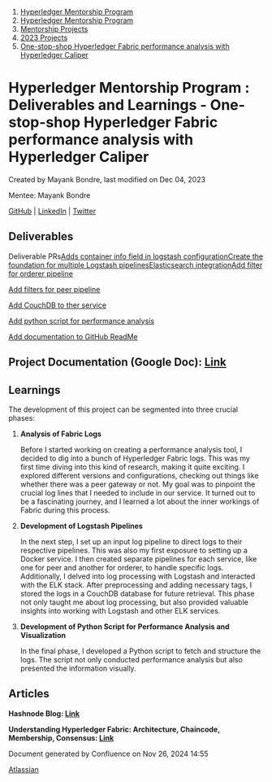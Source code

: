 1. [Hyperledger Mentorship Program](index.html)
2. [Hyperledger Mentorship Program](Hyperledger-Mentorship-Program_21954571.html)
3. [Mentorship Projects](Mentorship-Projects_21954604.html)
4. [2023 Projects](2023-Projects_21954865.html)
5. [One-stop-shop Hyperledger Fabric performance analysis with Hyperledger Caliper](One-stop-shop-Hyperledger-Fabric-performance-analysis-with-Hyperledger-Caliper_21959840.html)

# Hyperledger Mentorship Program : Deliverables and Learnings - One-stop-shop Hyperledger Fabric performance analysis with Hyperledger Caliper

Created by Mayank Bondre, last modified on Dec 04, 2023

Mentee: Mayank Bondre

[GitHub](https://github.com/mak2002) | [LinkedIn](https://www.linkedin.com/in/mayank-bondre-11a522223/) | [Twitter](https://twitter.com/MayankBondre)

## **Deliverables**

Deliverable PRs[Adds container info field in logstash configuration](https://github.com/mak2002/LFX-Hyperledger-Fabric-performance-analysis-with-Hyperledger-Caliper/pull/1)[Create the foundation for multiple Logstash pipelines](https://github.com/mak2002/LFX-Hyperledger-Fabric-performance-analysis-with-Hyperledger-Caliper/pull/2)[Elasticsearch integration](https://github.com/mak2002/LFX-Hyperledger-Fabric-performance-analysis-with-Hyperledger-Caliper/pull/4)[Add filter for orderer pipeline](https://github.com/mak2002/LFX-Hyperledger-Fabric-performance-analysis-with-Hyperledger-Caliper/pull/6)

[Add filters for peer pipeline](https://github.com/mak2002/LFX-Hyperledger-Fabric-performance-analysis-with-Hyperledger-Caliper/pull/7)

[Add CouchDB to ther service](https://github.com/mak2002/LFX-Hyperledger-Fabric-performance-analysis-with-Hyperledger-Caliper/pull/10)

[Add python script for performance analysis](https://github.com/mak2002/LFX-Hyperledger-Fabric-performance-analysis-with-Hyperledger-Caliper/pull/11)

[Add documentation to GitHub ReadMe](https://github.com/mak2002/LFX-Hyperledger-Fabric-performance-analysis-with-Hyperledger-Caliper/pull/9)

## **Project Documentation (Google Doc): [Link](https://docs.google.com/document/d/1cSDBYRtlwsz9nWP8a1eNXipqXQPfnYpdPr4UkrmhKTA/edit?usp=sharing)**

## **Learnings**

The development of this project can be segmented into three crucial phases:

1. **Analysis of Fabric Logs**
   
   Before I started working on creating a performance analysis tool, I decided to dig into a bunch of Hyperledger Fabric logs. This was my first time diving into this kind of research, making it quite exciting. I explored different versions and configurations, checking out things like whether there was a peer gateway or not. My goal was to pinpoint the crucial log lines that I needed to include in our service. It turned out to be a fascinating journey, and I learned a lot about the inner workings of Fabric during this process.
2. **Development of Logstash Pipelines**
   
   In the next step, I set up an input log pipeline to direct logs to their respective pipelines. This was also my first exposure to setting up a Docker service. I then created separate pipelines for each service, like one for peer and another for orderer, to handle specific logs. Additionally, I delved into log processing with Logstash and interacted with the ELK stack. After preprocessing and adding necessary tags, I stored the logs in a CouchDB database for future retrieval. This phase not only taught me about log processing, but also provided valuable insights into working with Logstash and other ELK services.
3. **Development of Python Script for Performance Analysis and Visualization**
   
   In the final phase, I developed a Python script to fetch and structure the logs. The script not only conducted performance analysis but also presented the information visually.

## **Articles**

**Hashnode Blog: [Link](https://mayank-bondre.hashnode.dev/lfx-journey)**

**Understanding Hyperledger Fabric: Architecture, Chaincode, Membership, Consensus: [Link](https://mayank-bondre.hashnode.dev/understanding-hyperledger-fabric-architecture-chaincode-membership-consensus)**

Document generated by Confluence on Nov 26, 2024 14:55

[Atlassian](http://www.atlassian.com/)
